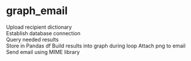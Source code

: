 # graph_email

Upload recipient dictionary  
Establish database connection  
Query needed results  
Store in Pandas df
Build results into graph during loop
Attach png to email  
Send email using MIME library  
